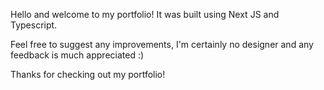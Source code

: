 Hello and welcome to my portfolio! It was built using Next JS and Typescript. 

Feel free to suggest any improvements, I'm certainly no designer and any feedback is much appreciated :)

Thanks for checking out my portfolio!
